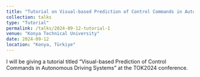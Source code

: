 ```yaml
---
title: "Tutorial on Visual-based Prediction of Control Commands in Autonomous Driving Systems"
collection: talks
type: "Tutorial"
permalink: /talks/2024-09-12-tutorial-1
venue: "Konya Technical University"
date: 2024-09-12
location: "Konya, Türkiye"
---
```


I will be giving a tutorial titled “Visual-based Prediction of Control Commands in Autonomous Driving Systems” at the TOK2024 conference.
